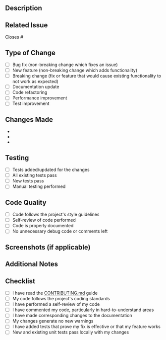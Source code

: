 ## Description

<!-- Provide a brief description of the changes made in this PR -->

## Related Issue

<!-- If this PR addresses an issue, please link it here -->
Closes #

## Type of Change

<!-- Please check the relevant option -->
- [ ] Bug fix (non-breaking change which fixes an issue)
- [ ] New feature (non-breaking change which adds functionality)
- [ ] Breaking change (fix or feature that would cause existing functionality to not work as expected)
- [ ] Documentation update
- [ ] Code refactoring
- [ ] Performance improvement
- [ ] Test improvement

## Changes Made

<!-- List the specific changes made in this PR -->
- 
- 
- 

## Testing

<!-- Describe how you tested your changes -->
- [ ] Tests added/updated for the changes
- [ ] All existing tests pass
- [ ] New tests pass
- [ ] Manual testing performed

## Code Quality

<!-- Ensure code quality standards are met -->
- [ ] Code follows the project's style guidelines
- [ ] Self-review of code performed
- [ ] Code is properly documented
- [ ] No unnecessary debug code or comments left

## Screenshots (if applicable)

<!-- Add screenshots if your changes affect the UI or visual output -->

## Additional Notes

<!-- Add any additional notes, considerations, or context for reviewers -->

## Checklist

- [ ] I have read the [CONTRIBUTING.md](../CONTRIBUTING.md) guide
- [ ] My code follows the project's coding standards
- [ ] I have performed a self-review of my code
- [ ] I have commented my code, particularly in hard-to-understand areas
- [ ] I have made corresponding changes to the documentation
- [ ] My changes generate no new warnings
- [ ] I have added tests that prove my fix is effective or that my feature works
- [ ] New and existing unit tests pass locally with my changes